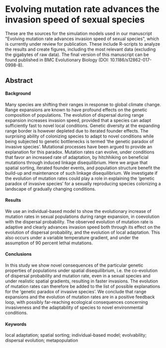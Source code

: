 # Evolving mutation rate advances the invasion speed of sexual species
These are the sources for the simulation models used in our manuscript "Evolving mutation rate advances invasion speed of sexual species", which is currently under review for publication. These include R-scripts to analyze the results and create figures, including the most relevant data (excluding the gigabytes of raw data). The final version of this manuscript can be found published in BMC Evolutionary Biology (DOI: 10.1186/s12862-017-0998-8).

## Abstract

#### Background

Many species are shifting their ranges in response to global climate change. Range expansions are known to have profound effects on the genetic composition of populations. The evolution of dispersal during range expansion increases invasion speed, provided that a species can adapt sufficiently fast to novel local conditions. Genetic diversity at the expanding range border is however depleted due to iterated founder effects. The surprising ability of colonizing species to adapt to novel conditions while being subjected to genetic bottlenecks is termed ‘the genetic paradox of invasive species’. Mutational processes have been argued to provide an explanation for this paradox. Mutation rates can evolve, under conditions that favor an increased rate of adaptation, by hitchhiking on beneficial mutations through induced linkage disequilibrium. Here we argue that spatial sorting, iterated founder events, and population structure benefit the build-up and maintenance of such linkage disequilibrium. We investigate if the evolution of mutation rates could play a role in explaining the ‘genetic paradox of invasive species’ for a sexually reproducing species colonizing a landscape of gradually changing conditions.

#### Results

We use an individual-based model to show the evolutionary increase of mutation rates in sexual populations during range expansion, in coevolution with the dispersal probability. The observed evolution of mutation rate is adaptive and clearly advances invasion speed both through its effect on the evolution of dispersal probability, and the evolution of local adaptation. This also occurs under a variable temperature gradient, and under the assumption of 90 percent lethal mutations.

#### Conclusions

In this study we show novel consequences of the particular genetic properties of populations under spatial disequilibrium, i.e. the co-evolution of dispersal probability and mutation rate, even in a sexual species and under realistic spatial gradients, resulting in faster invasions. The evolution of mutation rates can therefore be added to the list of possible explanations for the ‘genetic paradox of invasive species’. We conclude that range expansions and the evolution of mutation rates are in a positive feedback loop, with possibly far-reaching ecological consequences concerning invasiveness and the adaptability of species to novel environmental conditions.

#### Keywords

local adaptation; spatial sorting; individual-based model; evolvability; dispersal evolution; metapopulation
